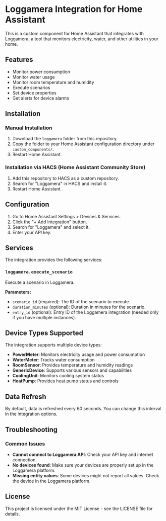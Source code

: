 # Loggamera Integration for Home Assistant

This is a custom component for Home Assistant that integrates with Loggamera, a tool that monitors electricity, water, and other utilities in your home.

## Features

- Monitor power consumption
- Monitor water usage
- Monitor room temperature and humidity
- Execute scenarios
- Set device properties
- Get alerts for device alarms

## Installation

### Manual Installation

1. Download the `loggamera` folder from this repository.
2. Copy the folder to your Home Assistant configuration directory under `custom_components/`.
3. Restart Home Assistant.

### Installation via HACS (Home Assistant Community Store)

1. Add this repository to HACS as a custom repository.
2. Search for "Loggamera" in HACS and install it.
3. Restart Home Assistant.

## Configuration

1. Go to Home Assistant Settings > Devices & Services.
2. Click the "+ Add Integration" button.
3. Search for "Loggamera" and select it.
4. Enter your API key.

## Services

The integration provides the following services:

### `loggamera.execute_scenario`

Execute a scenario in Loggamera.

**Parameters:**

- `scenario_id` (required): The ID of the scenario to execute.
- `duration_minutes` (optional): Duration in minutes for the scenario.
- `entry_id` (optional): Entry ID of the Loggamera integration (needed only if you have multiple instances).

## Device Types Supported

The integration supports multiple device types:

- **PowerMeter**: Monitors electricity usage and power consumption
- **WaterMeter**: Tracks water consumption
- **RoomSensor**: Provides temperature and humidity readings
- **GenericDevice**: Supports various sensors and capabilities
- **CoolingUnit**: Monitors cooling system status
- **HeatPump**: Provides heat pump status and controls

## Data Refresh

By default, data is refreshed every 60 seconds. You can change this interval in the integration options.

## Troubleshooting

### Common Issues

- **Cannot connect to Loggamera API**: Check your API key and internet connection.
- **No devices found**: Make sure your devices are properly set up in the Loggamera platform.
- **Missing entity values**: Some devices might not report all values. Check the device in the Loggamera platform.

## License

This project is licensed under the MIT License - see the LICENSE file for details.
